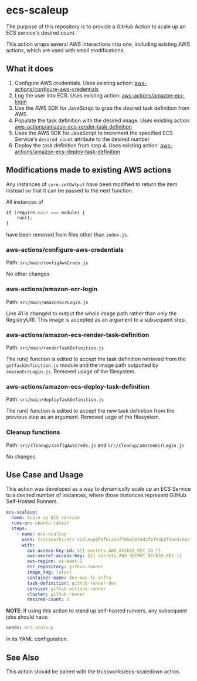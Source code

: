 # ecs-scaleup

The purpose of this repository is to provide a GitHub Action to
scale up an ECS service's desired count.

This action wraps several AWS interactions into one, including existing AWS actions,
which are used with small modifications.

## What it does

1. Configure AWS credentials. Uses existing action:
 [aws-actions/configure-aws-credentials](https://github.com/aws-actions/configure-aws-credentials)
2. Log the user into ECR. Uses existing action:
 [aws-actions/amazon-ecr-login](https://github.com/aws-actions/amazon-ecr-login)
3. Use the AWS SDK for JavaScript to grab the desired task definition from AWS
4. Populate the task definition with the desired image. Uses existing action: [aws-actions/amazon-ecs-render-task-definition](https://github.com/aws-actions/amazon-ecs-render-task-definition)
5. Uses the AWS SDK for JavaScript to increment the specified ECS Service's
`desired count` attribute to the desired number
6. Deploy the task definition from step 4. Uses existing action: [aws-actions/amazon-ecs-deploy-task-definition](https://github.com/aws-actions/amazon-ecs-deploy-task-definition)

## Modifications made to existing AWS actions

Any instances of `core.setOutput` have been modified to return
 the item instead so that it can be passed to the next function.

All instances of

```js
if (require.main === module) {
    run();
}
```

have been removed from files other than `index.js`.

### aws-actions/configure-aws-credentials

Path: `src/main/configAwsCreds.js`

No other changes

### aws-actions/amazon-ecr-login

Path: `src/main/amazonEcrLogin.js`

Line 41 is changed to output the whole image path rather than only the RegistryURI.
 This image is accepted as an argument to a subsequent step.

### aws-actions/amazon-ecs-render-task-definition

Path: `src/main/renderTaskDefinition.js`

The run() function is edited to accept the task definition retrieved from
 the `getTaskDefinition.js` module and the image path outputted by `amazonEcrLogin.js`.
Removed usage of the filesystem.

### aws-actions/amazon-ecs-deploy-task-definition

Path: `src/main/deployTaskDefinition.js`

The run() function is edited to accept the new task definition from
 the previous step as an argument. Removed uage of the filesystem.

### Cleanup functions

Path: `src/cleanup/configAwsCreds.js` and `src/cleanup/amazonEcrLogin.js`

No changes

## Use Case and Usage

This action was developed as a way to dynamically scale up an ECS Service to a
desired number of instances, where those instances represent GitHub Self-Hosted Runners.

```yaml
ecs-scaleup:
  name: Scale up ECS service
  runs-on: ubuntu-latest
  steps:
    - name: ecs-scaleup
      uses: trussworks/ecs-scaleup@f9f61a55ff0565859d3fbfeabdfd603c9acf3387
      with:
        aws-access-key-id: ${{ secrets.AWS_ACCESS_KEY_ID }}
        aws-secret-access-key: ${{ secrets.AWS_SECRET_ACCESS_KEY }}
        aws-region: us-east-1
        ecr_repository: github-runner
        image_tag: latest
        container-name: dev-mac-fc-infra
        task-definition: github-runner-dev
        service: github-actions-runner
        cluster: github-runner
        desired-count: 3
```

**NOTE**: If using this action to stand up self-hosted runners,
 any subsequent jobs should have:

```yaml
needs: ecs-scaleup
```

in its YAML configuration.

## See Also

This action should be paired with the trussworks/ecs-scaledown action.
